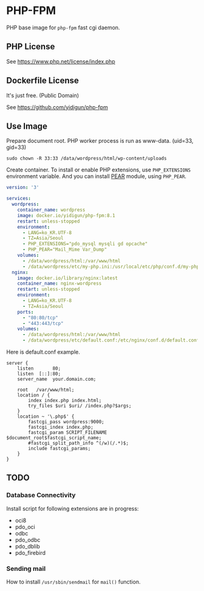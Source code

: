 # PHP-FPM

PHP base image for ```php-fpm``` fast cgi daemon.

## PHP License

See https://www.php.net/license/index.php

## Dockerfile License

It's just free. (Public Domain)

See https://github.com/yidigun/php-fpm

## Use Image

Prepare document root. PHP worker process is run as www-data. (uid=33, gid=33)

```shell
sudo chown -R 33:33 /data/wordpress/html/wp-content/uploads
```

Create container. To install or enable PHP extensions, use ```PHP_EXTENSIONS``` environment variable.
And you can install [PEAR](https://pear.php.net/) module, using ```PHP_PEAR```.

```yaml
version: '3'

services:
  wordpress:
    container_name: wordpress
    image: docker.io/yidigun/php-fpm:8.1
    restart: unless-stopped
    environment:
      - LANG=ko_KR.UTF-8
      - TZ=Asia/Seoul
      - PHP_EXTENSIONS="pdo_mysql mysqli gd opcache"
      - PHP_PEAR="Mail_Mime Var_Dump"
    volumes:
      - /data/wordpress/html:/var/www/html
      - /data/wordpress/etc/my-php.ini:/usr/local/etc/php/conf.d/my-php.ini
  nginx:
    image: docker.io/library/nginx:latest
    container_name: nginx-wordpress
    restart: unless-stopped
    environment:
      - LANG=ko_KR.UTF-8
      - TZ=Asia/Seoul
    ports:
      - "80:80/tcp"
      - "443:443/tcp"
    volumes:
      - /data/wordpress/html:/var/www/html
      - /data/wordpress/etc/default.conf:/etc/nginx/conf.d/default.conf
```

Here is default.conf example.

```
server {
    listen       80;
    listen  [::]:80;
    server_name  your.domain.com;

    root   /var/www/html;
    location / {
        index index.php index.html;
        try_files $uri $uri/ /index.php?$args;
    }
    location ~ '\.php$' {
        fastcgi_pass wordpress:9000;
        fastcgi_index index.php;
        fastcgi_param SCRIPT_FILENAME $document_root$fastcgi_script_name;
        #fastcgi_split_path_info ^(/w)(/.*)$;
        include fastcgi_params;
    }
}
```

## TODO

### Database Connectivity

Install script for following extensions are in progress:

* oci8
* pdo_oci
* odbc
* pdo_odbc
* pdo_dblib
* pdo_firebird

### Sending mail

How to install ```/usr/sbin/sendmail``` for ```mail()``` function.
